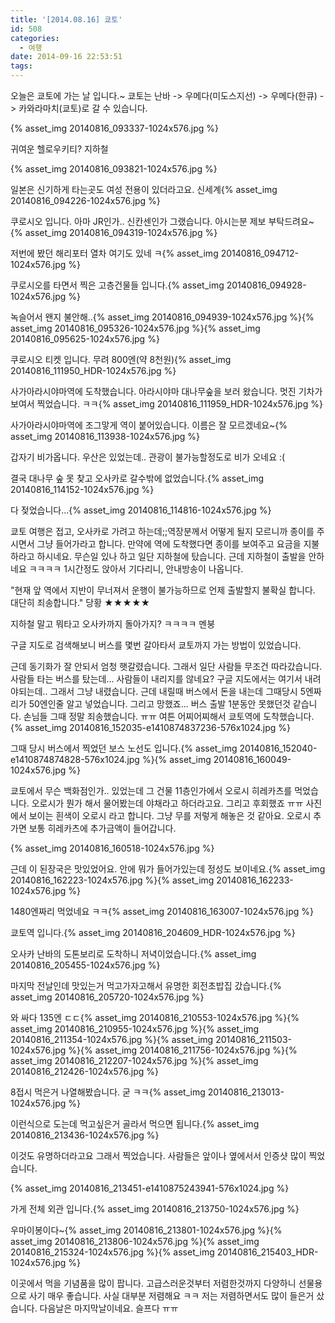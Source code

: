```yaml
---
title: '[2014.08.16] 쿄토'
id: 508
categories:
  - 여행
date: 2014-09-16 22:53:51
tags:
---
```

오늘은 쿄토에 가는 날 입니다.~ 쿄토는 난바 -&gt; 우메다(미도스지선) -&gt; 우메다(한큐) -&gt; 카와라마치(쿄토)로 갈 수 있습니다.

{% asset_img 20140816_093337-1024x576.jpg %}

귀여운 헬로우키티? 지하철

<!--more-->

{% asset_img 20140816_093821-1024x576.jpg %}

일본은 신기하게 타는곳도 여성 전용이 있더라고요. 신세계{% asset_img 20140816_094226-1024x576.jpg %}

쿠로시오 입니다. 아마 JR인가.. 신칸센인가 그랬습니다. 아시는분 제보 부탁드려요~{% asset_img 20140816_094319-1024x576.jpg %}

저번에 봤던 해리포터 열차 여기도 있네 ㅋ{% asset_img 20140816_094712-1024x576.jpg %}

쿠로시오를 타면서 찍은 고층건물들 입니다.{% asset_img 20140816_094928-1024x576.jpg %}

녹슬어서 왠지 불안해..{% asset_img 20140816_094939-1024x576.jpg %}{% asset_img 20140816_095326-1024x576.jpg %}{% asset_img 20140816_095625-1024x576.jpg %}

쿠로시오 티켓 입니다. 무려 800엔(약 8천원){% asset_img 20140816_111950_HDR-1024x576.jpg %}

사가아라시야마역에 도착했습니다. 아라시야마 대나무숲을 보러 왔습니다. 멋진 기차가 보여서 찍었습니다. ㅋㅋ{% asset_img 20140816_111959_HDR-1024x576.jpg %}

사가아라시야마역에 조그맣게 역이 붙어있습니다. 이름은 잘 모르겠네요~{% asset_img 20140816_113938-1024x576.jpg %}

갑자기 비가옵니다. 우산은 있었는데.. 관광이 불가능할정도로 비가 오네요 :(

결국 대나무 숲 못 찾고 오사카로 갈수밖에 없었습니다.{% asset_img 20140816_114152-1024x576.jpg %}

다 젖었습니다...{% asset_img 20140816_114816-1024x576.jpg %}

쿄토 여행은 접고, 오사카로 가려고 하는데;;역장분께서 어떻게 될지 모르니까 종이를 주시면서 그냥 들어가라고 합니다. 만약에 역에 도착했다면 종이를 보여주고 요금을 지불하라고 하시네요. 무슨일 있나 하고 일단 지하철에 탔습니다. 근데 지하철이 출발을 안하네요 ㅋㅋㅋㅋ 1시간정도 앉아서 기다리니, 안내방송이 나옵니다.

"현재 앞 역에서 지반이 무너져서 운행이 불가능하므로 언제 출발할지 불확실 합니다. 대단히 죄송합니다." 당황 ★★★★★

지하철 말고 뭐타고 오사카까지 돌아가지? ㅋㅋㅋㅋ 멘붕

구글 지도로 검색해보니 버스를 몇번 갈아타서 쿄토까지 가는 방법이 있었습니다.

근데 동기화가 잘 안되서 엄청 햇갈렸습니다. 그래서 일단 사람들 무조건 따라갔습니다. 사람들 타는 버스를 탔는데... 사람들이 내리지를 않네요? 구글 지도에서는 여기서 내려야되는데.. 그래서 그냥 내렸습니다. 근데 내릴때 버스에서 돈을 내는데 그때당시 5엔짜리가 50엔인줄 알고 넣었습니다. 그리고 망했죠... 버스 출발 1분동안 못했던것 같습니다. 손님들 그때 정말 죄송했습니다. ㅠㅠ 여튼 어찌어찌해서 쿄토역에 도착했습니다.{% asset_img 20140816_152035-e1410874837236-576x1024.jpg %}

그때 당시 버스에서 찍었던 보스 노선도 입니다.{% asset_img 20140816_152040-e1410874874828-576x1024.jpg %}{% asset_img 20140816_160049-1024x576.jpg %}

쿄토에서 무슨 백화점인가.. 있었는데 그 건물 11층인가에서 오로시 히레카츠를 먹었습니다. 오로시가 뭔가 해서 물어봤는데 야채라고 하더라고요. 그리고 후회했죠 ㅠㅠ 사진에서 보이는 흰색이 오로시 라고 합니다. 그냥 무를 저렇게 해놓은 것 같아요. 오로시 추가면 보통 히레카츠에 추가금액이 들어갑니다.

{% asset_img 20140816_160518-1024x576.jpg %}

근데 이 된장국은 맛있었어요. 안에 뭐가 들어가있는데 정성도 보이네요.{% asset_img 20140816_162223-1024x576.jpg %}{% asset_img 20140816_162233-1024x576.jpg %}

1480엔짜리 먹었네요 ㅋㅋ{% asset_img 20140816_163007-1024x576.jpg %}

쿄토역 입니다.{% asset_img 20140816_204609_HDR-1024x576.jpg %}

오사카 난바의 도톤보리로 도착하니 저녁이었습니다.{% asset_img 20140816_205455-1024x576.jpg %}

마지막 전날인데 맛있는거 먹고가자고해서 유명한 회전초밥집 갔습니다.{% asset_img 20140816_205720-1024x576.jpg %}

와 싸다 135엔 ㄷㄷ{% asset_img 20140816_210553-1024x576.jpg %}{% asset_img 20140816_210955-1024x576.jpg %}{% asset_img 20140816_211354-1024x576.jpg %}{% asset_img 20140816_211503-1024x576.jpg %}{% asset_img 20140816_211756-1024x576.jpg %}{% asset_img 20140816_212207-1024x576.jpg %}{% asset_img 20140816_212426-1024x576.jpg %}

8접시 먹은거 나열해봤습니다. 굳 ㅋㅋ{% asset_img 20140816_213013-1024x576.jpg %}

이런식으로 도는데 먹고싶은거 골라서 먹으면 됩니다.{% asset_img 20140816_213436-1024x576.jpg %}

이것도 유명하더라고요 그래서 찍었습니다. 사람들은 앞이나 옆에서서 인증샷 많이 찍었습니다.

{% asset_img 20140816_213451-e1410875243941-576x1024.jpg %}

가게 전체 외관 입니다.{% asset_img 20140816_213750-1024x576.jpg %}

우마이봉이다~{% asset_img 20140816_213801-1024x576.jpg %}{% asset_img 20140816_213806-1024x576.jpg %}{% asset_img 20140816_215324-1024x576.jpg %}{% asset_img 20140816_215403_HDR-1024x576.jpg %}

이곳에서 먹을 기념품을 많이 팝니다. 고급스러운것부터 저렴한것까지 다양하니 선물용으로 사기 매우 좋습니다. 사실 대부분 저렴해요 ㅋㅋ 저는 저렴하면서도 많이 들은거 샀습니다. 다음날은 마지막날이네요. 슬프다 ㅠㅠ

&nbsp;

&nbsp;
